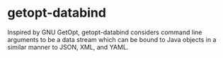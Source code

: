 # getopt-databind
Inspired by GNU GetOpt, getopt-databind considers command line arguments to be a data stream which can be bound to Java objects in a similar manner to JSON, XML, and YAML.
